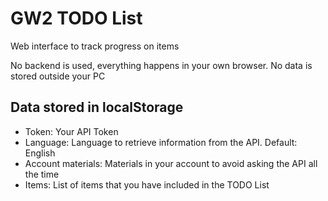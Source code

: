 # GW2 TODO List

Web interface to track progress on items

No backend is used, everything happens in your own browser. No data
is stored outside your PC

## Data stored in localStorage

- Token: Your API Token
- Language: Language to retrieve information from the API. Default: English
- Account materials: Materials in your account to avoid asking the API all the time
- Items: List of items that you have included in the TODO List
